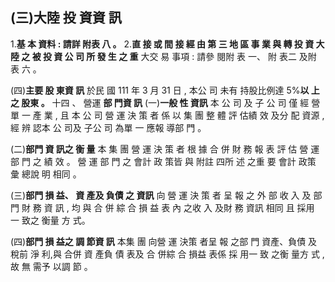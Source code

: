 
## (三)**大陸 投 資資 訊**

1.**基 本 資料 : 請詳 附表 八 。** 2.**直 接 或 間 接 經 由 第 三 地 區 事 業 與 轉 投 資 大 陸 之 被 投 資 公 司 所 發 生 之 重**
大交 易 事項 : 請參 閱附 表 一、 附 表二 及附 表 六 。

(四)**主要 股 東資 訊**
於民 國 111 年 3 月 31 日 , 本公 司 未有 持股比例達 5%**以 上 之 股東 。**
十四 、 營運 **部 門資 訊**
(一)**一般 性 資訊**
本 公 司 及 子 公 司 僅 經 營 單 一 產 業 , 且 本 公 司 營 運 決 策 者 係 以 集 團 整 體 評 估績 效 及分 配 資源 ,經 辨 認本 公 司及 子公 司 為單 一 應報 導部 門 。

(二)**部門 資 訊之 衡 量**
本 集 團 營 運 決 策 者 根 據 合 併 財 務 報 表 評 估 營 運 部 門 之 績 效 。 營 運 部 門 之 會計 政 策皆 與 附註 四所 述 之重 要 會計 政策 彙 總說 明 相同 。

(三)**部門 損 益、 資 產及 負債 之 資訊**
向 營 運 決 策 者 呈 報 之 外 部 收 入 及 部 門 財 務 資 訊 , 均 與 合 併 綜 合 損 益 表 內 之收 入 及財 務 資訊 相同 且 採用 一 致之 衡量 方 式。

(四)**部門 損 益之 調 節資 訊**
本集 團 向營 運 決策 者呈 報 之部 門 資產、負債 及 稅前 淨 利,與 合併 資 產負 債 表及 合 併綜 合 損益 表係 採 用一 致 之衡 量方 式 ,故 無 需予 以調 節 。